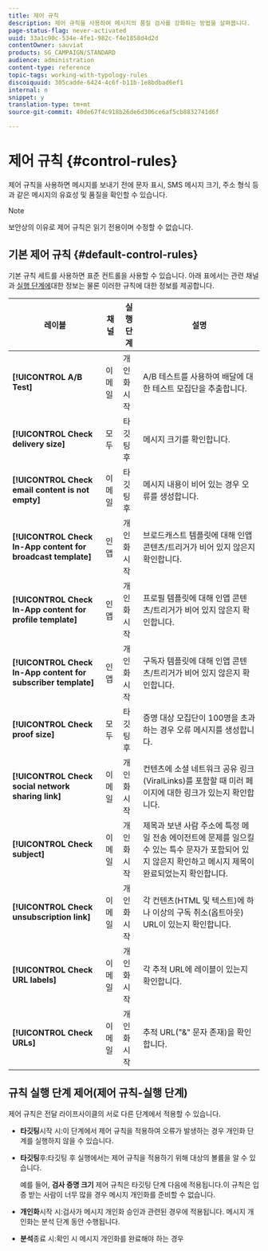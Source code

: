 ```yaml
---
title: 제어 규칙
description: 제어 규칙을 사용하여 메시지의 품질 검사를 강화하는 방법을 살펴봅니다.
page-status-flag: never-activated
uuid: 33a1c90c-534e-4fe1-982c-f4e1858d4d2d
contentOwner: sauviat
products: SG_CAMPAIGN/STANDARD
audience: administration
content-type: reference
topic-tags: working-with-typology-rules
discoiquuid: 305cadde-6424-4c6f-b11b-1e8bdbad6ef1
internal: n
snippet: y
translation-type: tm+mt
source-git-commit: 40de67f4c918b26de6d306ce6af5cb8832741d6f

---
```



# 제어 규칙 {#control-rules}

제어 규칙을 사용하면 메시지를 보내기 전에 문자 표시, SMS 메시지 크기, 주소 형식 등과 같은 메시지의 유효성 및 품질을 확인할 수 있습니다.

>[!NOTE]
>
>보안상의 이유로 제어 규칙은 읽기 전용이며 수정할 수 없습니다.

## 기본 제어 규칙 {#default-control-rules}

기본 규칙 세트를 사용하면 표준 컨트롤을 사용할 수 있습니다. 아래 표에서는 관련 채널과 [실행 단계에](#control-rules-execution-phases)대한 정보는 물론 이러한 규칙에 대한 정보를 제공합니다.

| 레이블 | 채널 | 실행 단계 | 설명 |
---------|----------|---------|---------
| **[!UICONTROL A/B Test]** | 이메일 | 개인화 시작 | A/B 테스트를 사용하여 배달에 대한 테스트 모집단을 추출합니다. |
| **[!UICONTROL Check delivery size]** | 모두 | 타깃팅 후 | 메시지 크기를 확인합니다. |
| **[!UICONTROL Check email content is not empty]** | 이메일 | 타깃팅 후 | 메시지 내용이 비어 있는 경우 오류를 생성합니다. |
| **[!UICONTROL Check In-App content for broadcast template]** | 인앱 | 개인화 시작 | 브로드캐스트 템플릿에 대해 인앱 콘텐츠/트리거가 비어 있지 않은지 확인합니다. |
| **[!UICONTROL Check In-App content for profile template]** | 인앱 | 개인화 시작 | 프로필 템플릿에 대해 인앱 콘텐츠/트리거가 비어 있지 않은지 확인합니다. |
| **[!UICONTROL Check In-App content for subscriber template]** | 인앱 | 개인화 시작 | 구독자 템플릿에 대해 인앱 콘텐츠/트리거가 비어 있지 않은지 확인합니다. |
| **[!UICONTROL Check proof size]** | 모두 | 타깃팅 후 | 증명 대상 모집단이 100명을 초과하는 경우 오류 메시지를 생성합니다. |
| **[!UICONTROL Check social network sharing link]** | 이메일 | 개인화 시작 | 컨텐츠에 소셜 네트워크 공유 링크(ViralLinks)를 포함할 때 미러 페이지에 대한 링크가 있는지 확인합니다. |
| **[!UICONTROL Check subject]** | 이메일 | 개인화 시작 | 제목과 보낸 사람 주소에 특정 메일 전송 에이전트에 문제를 일으킬 수 있는 특수 문자가 포함되어 있지 않은지 확인하고 메시지 제목이 완료되었는지 확인합니다. |
| **[!UICONTROL Check unsubscription link]** | 이메일 | 개인화 시작 | 각 컨텐츠(HTML 및 텍스트)에 하나 이상의 구독 취소(옵트아웃) URL이 있는지 확인합니다. |
| **[!UICONTROL Check URL labels]** | 이메일 | 개인화 시작 | 각 추적 URL에 레이블이 있는지 확인합니다. |
| **[!UICONTROL Check URLs]** | 이메일 | 개인화 시작 | 추적 URL(&quot;&amp;&quot; 문자 존재)을 확인합니다. |

## 규칙 실행 단계 제어(제어 규칙-실행 단계)

제어 규칙은 전달 라이프사이클의 서로 다른 단계에서 적용할 수 있습니다.

* **타깃팅**&#x200B;시작 시:이 단계에서 제어 규칙을 적용하여 오류가 발생하는 경우 개인화 단계를 실행하지 않을 수 있습니다.

* **타깃팅**&#x200B;후:타깃팅 후 실행에서는 제어 규칙을 적용하기 위해 대상의 볼륨을 알 수 있습니다.

   예를 들어, **검사 증명 크기** 제어 규칙은 타깃팅 단계 다음에 적용됩니다.이 규칙은 입증 받는 사람이 너무 많을 경우 메시지 개인화를 준비할 수 없습니다.

* **개인화**&#x200B;시작 시:검사가 메시지 개인화 승인과 관련된 경우에 적용됩니다. 메시지 개인화는 분석 단계 동안 수행됩니다.

* **분석**&#x200B;종료 시:확인 시 메시지 개인화를 완료해야 하는 경우
